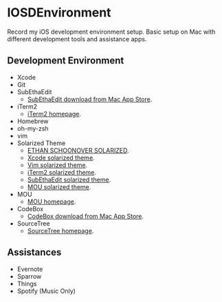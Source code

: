 IOSDEnvironment
===============

Record my iOS development environment setup. Basic setup on Mac with different development tools and assistance apps. 

Development Environment
-----------------------
- Xcode
- Git
- SubEthaEdit
  * [SubEthaEdit download from Mac App Store](https://itunes.apple.com/tw/app/subethaedit/id728530824?mt=12).
- iTerm2
  * [iTerm2 homepage](http://www.iterm2.com/#/section/home).
- Homebrew
- oh-my-zsh
- vim
- Solarized Theme
  * [ETHAN SCHOONOVER SOLARIZED](http://ethanschoonover.com/solarized).
  * [Xcode solarized theme](https://github.com/brianmichel/solarized/tree/master/apple-xcode4-solarized).
  * [Vim solarized theme](https://github.com/altercation/vim-colors-solarized).
  * [iTerm2 solarized theme](https://github.com/altercation/solarized/tree/master/iterm2-colors-solarized).
  * [SubEthaEdit solarized theme](http://justinhileman.info/coda-colors/).
  * [MOU solarized theme](https://github.com/CodeCatalyst/mou-theme-solarized).
- MOU
  * [MOU homepage](http://mouapp.com).
- CodeBox
  * [CodeBox download from Mac App Store](https://itunes.apple.com/tw/app/codebox/id412536790?mt=12).
- SourceTree
  * [SourceTree homepage](http://www.sourcetreeapp.com).

Assistances
-----------
- Evernote
- Sparrow
- Things
- Spotify (Music Only)
